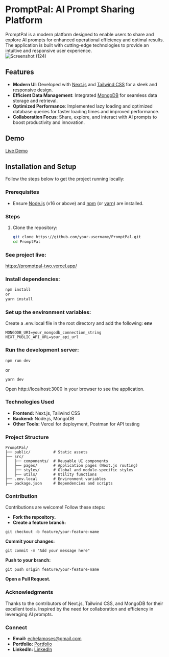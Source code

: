 # PromptPal: AI Prompt Sharing Platform  

PromptPal is a modern platform designed to enable users to share and explore AI prompts for enhanced operational efficiency and optimal results. The application is built with cutting-edge technologies to provide an intuitive and responsive user experience. 
</br> 
![Screenshot (124)](https://github.com/Mosesp4/promptpal/assets/48920663/2ca9da8c-9277-4550-b89e-a14736e59c74)

 
## Features  

- **Modern UI**: Developed with [Next.js](https://nextjs.org/) and [Tailwind CSS](https://tailwindcss.com/) for a sleek and responsive design.  
- **Efficient Data Management**: Integrated [MongoDB](https://www.mongodb.com/) for seamless data storage and retrieval.  
- **Optimized Performance**: Implemented lazy loading and optimized database queries for faster loading times and improved performance.  
- **Collaboration Focus**: Share, explore, and interact with AI prompts to boost productivity and innovation.  

## Demo  

[Live Demo](https://promptpal-two.vercel.app/)

## Installation and Setup  

Follow the steps below to get the project running locally:  

### Prerequisites  
- Ensure [Node.js](https://nodejs.org/) (v16 or above) and [npm](https://www.npmjs.com/) (or [yarn](https://yarnpkg.com/)) are installed.  

### Steps  
1. Clone the repository:  
   ```bash  
   git clone https://github.com/your-username/PromptPal.git  
   cd PromptPal  


### See project live:
https://promptpal-two.vercel.app/

### Install dependencies:
 ```bash 
npm install
or
yarn install
```

### Set up the environment variables:
Create a .env.local file in the root directory and add the following:
**env**
```
MONGODB_URI=your_mongodb_connection_string  
NEXT_PUBLIC_API_URL=your_api_url
```

### Run the development server:
```
npm run dev
``` 
or

```
yarn dev
```  
Open http://localhost:3000 in your browser to see the application.

### Technologies Used
- **Frontend:** Next.js, Tailwind CSS
- **Backend:** Node.js, MongoDB
- **Other Tools:** Vercel for deployment, Postman for API testing

### Project Structure
```
PromptPal/  
├── public/          # Static assets  
├── src/  
│   ├── components/  # Reusable UI components  
│   ├── pages/       # Application pages (Next.js routing)  
│   ├── styles/      # Global and module-specific styles  
│   ├── utils/       # Utility functions  
├── .env.local       # Environment variables  
├── package.json     # Dependencies and scripts  

```

### Contribution
Contributions are welcome! Follow these steps:

- **Fork the repository.**
- **Create a feature branch:**
```
git checkout -b feature/your-feature-name  
```
**Commit your changes:**
```
git commit -m "Add your message here"
``` 
**Push to your branch:**

```
git push origin feature/your-feature-name
```
**Open a Pull Request.**

### Acknowledgments
Thanks to the contributors of Next.js, Tailwind CSS, and MongoDB for their excellent tools.
Inspired by the need for collaboration and efficiency in leveraging AI prompts.

### Connect
- **Email:** echelamoses@gmail.com
- **Portfolio:** [Portfolio](https://portfolio-app-1qos.vercel.app/)
- **LinkedIn:** [LinkedIn](https://www.linkedin.com/in/moses-echela-78845b260)


